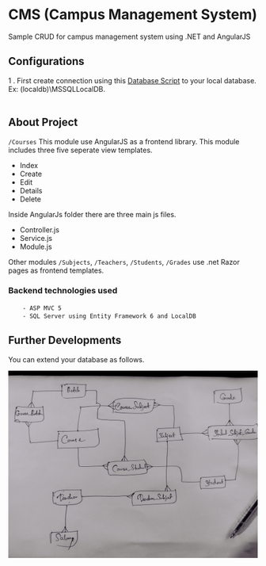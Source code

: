 # CMS (Campus Management System)
Sample CRUD for campus management system using .NET and AngularJS

## Configurations
1 . First create connection using this <a href="https://github.com/Nilansha/CMS/tree/master/CMS/Database">Database Script</a> to your local database. Ex: (localdb)\MSSQLLocalDB.
<br/>
<br/>

## About Project

<code>/Courses</code>
      This module use AngularJS as a frontend library. This module includes three five seperate view templates.
      <ul>
        <li>Index</li>
        <li>Create</li>
        <li>Edit</li>
        <li>Details</li>
        <li>Delete</li>
      </ul>
      Inside AngularJs folder there are three main js files.
      <ul>
        <li>Controller.js</li>
        <li>Service.js</li>
        <li>Module.js</li>
      </ul>
      Other modules <code>/Subjects</code>, <code>/Teachers</code>, <code>/Students</code>, <code>/Grades</code> use .net Razor pages as frontend templates.
      <br/>
### Backend technologies used
        - ASP MVC 5
        - SQL Server using Entity Framework 6 and LocalDB
## Further Developments

You can extend your database as follows.

![ERD](ERD.png)

